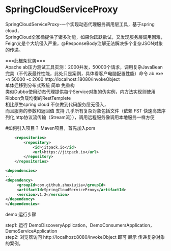 # SpringCloudServiceProxy
SpringCloudServiceProxy-一个实现动态代理服务调用层工具，基于spring cloud，</br>
SpringCloud全家桶提供了诸多功能，如果你跃跃欲试，又发现服务层调用困难，Feign又是个大坑侵入严重，@ResponseBody注解无法解决多个复杂JSON对象的传递。</br>

===此框架优势===</br>
Apache ab压力测试工具实测：2000并发，50000个请求，调用复杂JavaBean完美（不代表最终性能，此处只是案例，具体看客户电脑配置性能）命令 ab.exe -n 50000 -c 2000 http://localhost:18080/invokeObject</br>
单体迁移到分布式系统 简单 免重构</br>
类似Dubbo使用动态代理提供每个Service对象的伪实例，内方法实现则使用Ribbon负载均衡的RestTemplete</br>
相比原生spring cloud 不仅做到代码服务层无侵入，</br>
而且服务的参数和返回值 支持 几乎所有复杂对象包括文件（依赖 FST 快速高效序列化,http协议流传输（Stream流）），调用远程服务像调用本地服务一样方便</br>

#如何引入项目？
Maven项目，首先加入pom

```xml
	<repositories>
		<repository>
			<id>jitpack.io</id>
			<url>https://jitpack.io</url>
		</repository>
	</repositories>
```

```xml
<dependencies>
...
<dependency>
	 <groupId>com.github.zhuxiujia</groupId>
	 <artifactId>SpringCloudServiceProxy</artifactId>
	 <version>v1.2</version>
</dependency>
</dependencies>
```

demo 运行步骤</br>

step1: 运行 DemoDiscoveryApplication，DemoConsumersApplication，DemoServiceApplication</br>
step2: 浏览器访问 http://localhost:8080/invokeObject 即可 展示 传递复杂对象 的案例。</br>
